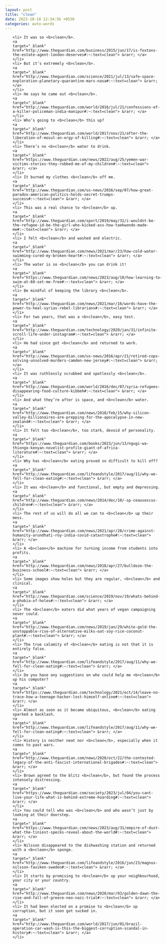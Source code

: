 ```yaml
---
layout: post
title: "clean"
date: 2023-10-10 12:34:56 +0530
categories: auto-words
---
```

<ol>

    <li> It was so <b>clean</b>.
    <a 
    target="_blank" 
    href="http://www.theguardian.com/business/2015/jun/17/is-foxtons-the-estate-agent-london-deserves#:~:text=clean"> &rarr; </a>
    </li>
    <li> But it’s extremely <b>clean</b>.
    <a 
    target="_blank" 
    href="http://www.theguardian.com/science/2021/jul/13/safe-space-exploration-planetary-quarantine-mars-nasa#:~:text=clean"> &rarr; </a>
    </li>
    <li> He says he came out <b>clean</b>.
    <a 
    target="_blank" 
    href="http://www.theguardian.com/world/2016/jul/21/confessions-of-a-killer-policeman-india-manipur#:~:text=clean"> &rarr; </a>
    </li>
    <li> Who’s going to <b>clean</b> this up?
    <a 
    target="_blank" 
    href="http://www.theguardian.com/world/2017/nov/21/after-the-liberation-of-mosul-an-orgy-of-killing#:~:text=clean"> &rarr; </a>
    </li>
    <li> There’s no <b>clean</b> water to drink.
    <a 
    target="_blank" 
    href="https://www.theguardian.com/news/2022/aug/25/yemen-war-victims-stories-they-robbed-me-of-my-children#:~:text=clean"> &rarr; </a>
    </li>
    <li> It burned my clothes <b>clean</b> off me.
    <a 
    target="_blank" 
    href="http://www.theguardian.com/us-news/2016/sep/07/how-great-paradox-american-politics-holds-secret-trumps-success#:~:text=clean"> &rarr; </a>
    </li>
    <li> This was a real chance to <b>clean</b> up.
    <a 
    target="_blank" 
    href="http://www.theguardian.com/sport/2019/may/31/i-wouldnt-be-the-refugee-id-be-the-girl-who-kicked-ass-how-taekwondo-made-me#:~:text=clean"> &rarr; </a>
    </li>
    <li> I felt <b>clean</b> and washed and electric.
    <a 
    target="_blank" 
    href="http://www.theguardian.com/news/2021/mar/23/how-cold-water-swimming-cured-my-broken-heart#:~:text=clean"> &rarr; </a>
    </li>
    <li> The water is so <b>clean</b> you can drink it!
    <a 
    target="_blank" 
    href="https://www.theguardian.com/news/2023/aug/10/how-learning-to-swim-at-60-set-me-free#:~:text=clean"> &rarr; </a>
    </li>
    <li> Be mindful of keeping the library <b>clean</b>.
    <a 
    target="_blank" 
    href="http://www.theguardian.com/news/2021/mar/16/words-have-the-power-to-heal-syrias-rebel-librarians#:~:text=clean"> &rarr; </a>
    </li>
    <li> For two years, that was a <b>clean</b>, easy test.
    <a 
    target="_blank" 
    href="http://www.theguardian.com/technology/2020/jan/31/infinite-scroll-life-under-instagram#:~:text=clean"> &rarr; </a>
    </li>
    <li> He had since got <b>clean</b> and returned to work.
    <a 
    target="_blank" 
    href="http://www.theguardian.com/us-news/2016/apr/21/retired-cops-solving-unsolved-murders-camden-new-jersey#:~:text=clean"> &rarr; </a>
    </li>
    <li> It was ruthlessly scrubbed and spotlessly <b>clean</b>.
    <a 
    target="_blank" 
    href="http://www.theguardian.com/world/2016/dec/07/syria-refugees-disappearing-food-culture-kibbeh#:~:text=clean"> &rarr; </a>
    </li>
    <li> And what they’re after is space, and <b>clean</b> water.
    <a 
    target="_blank" 
    href="http://www.theguardian.com/news/2018/feb/15/why-silicon-valley-billionaires-are-prepping-for-the-apocalypse-in-new-zealand#:~:text=clean"> &rarr; </a>
    </li>
    <li> It felt too <b>clean</b>, too stark, devoid of personality.
    <a 
    target="_blank" 
    href="https://www.theguardian.com/books/2023/jun/13/ngugi-wa-thiongo-kenyan-novelist-profile-giant-of-africa-literature#:~:text=clean"> &rarr; </a>
    </li>
    <li> Why has <b>clean</b> eating proved so difficult to kill off?
    <a 
    target="_blank" 
    href="http://www.theguardian.com/lifeandstyle/2017/aug/11/why-we-fell-for-clean-eating#:~:text=clean"> &rarr; </a>
    </li>
    <li> It was <b>clean</b> and functional, but empty and depressing.
    <a 
    target="_blank" 
    href="http://www.theguardian.com/news/2014/dec/10/-sp-ceausescus-children#:~:text=clean"> &rarr; </a>
    </li>
    <li> The rest of us will do all we can to <b>clean</b> up their mess.
    <a 
    target="_blank" 
    href="http://www.theguardian.com/news/2021/apr/28/crime-against-humanity-arundhati-roy-india-covid-catastrophe#:~:text=clean"> &rarr; </a>
    </li>
    <li> A <b>clean</b> machine for turning income from students into profits.
    <a 
    target="_blank" 
    href="http://www.theguardian.com/news/2018/apr/27/bulldoze-the-business-school#:~:text=clean"> &rarr; </a>
    </li>
    <li> Some images show holes but they are regular, <b>clean</b> and clinical.
    <a 
    target="_blank" 
    href="http://www.theguardian.com/science/2019/nov/19/whats-behind-a-phobia-of-holes#:~:text=clean"> &rarr; </a>
    </li>
    <li> The <b>clean</b> eaters did what years of vegan campaigning never could.
    <a 
    target="_blank" 
    href="http://www.theguardian.com/news/2019/jan/29/white-gold-the-unstoppable-rise-of-alternative-milks-oat-soy-rice-coconut-plant#:~:text=clean"> &rarr; </a>
    </li>
    <li> The true calamity of <b>clean</b> eating is not that it is entirely false.
    <a 
    target="_blank" 
    href="http://www.theguardian.com/lifeandstyle/2017/aug/11/why-we-fell-for-clean-eating#:~:text=clean"> &rarr; </a>
    </li>
    <li> Do you have any suggestions on who could help me <b>clean</b> up his computer?
    <a 
    target="_blank" 
    href="https://www.theguardian.com/technology/2021/oct/14/leave-no-trace-how-a-teenage-hacker-lost-himself-online#:~:text=clean"> &rarr; </a>
    </li>
    <li> Almost as soon as it became ubiquitous, <b>clean</b> eating sparked a backlash.
    <a 
    target="_blank" 
    href="http://www.theguardian.com/lifeandstyle/2017/aug/11/why-we-fell-for-clean-eating#:~:text=clean"> &rarr; </a>
    </li>
    <li> History is neither neat nor <b>clean</b>, especially when it comes to past wars.
    <a 
    target="_blank" 
    href="http://www.theguardian.com/news/2020/oct/22/the-contested-legacy-of-the-anti-fascist-international-brigades#:~:text=clean"> &rarr; </a>
    </li>
    <li> Brown agreed to the blitz <b>clean</b>, but found the process intensely distressing.
    <a 
    target="_blank" 
    href="https://www.theguardian.com/society/2023/jul/04/you-cant-live-your-life-what-is-behind-extreme-hoarding#:~:text=clean"> &rarr; </a>
    </li>
    <li> You could tell who was <b>clean</b> and who wasn’t just by looking at their doorstep.
    <a 
    target="_blank" 
    href="https://www.theguardian.com/news/2023/aug/31/empire-of-dust-what-the-tiniest-specks-reveal-about-the-world#:~:text=clean"> &rarr; </a>
    </li>
    <li> Nilsson disappeared to the dishwashing station and returned with a <b>clean</b> sponge.
    <a 
    target="_blank" 
    href="http://www.theguardian.com/lifeandstyle/2016/jun/23/magnus-nilsson-faviken-sweden#:~:text=clean"> &rarr; </a>
    </li>
    <li> It starts by promising to <b>clean</b> up your neighbourhood, your city or your country.
    <a 
    target="_blank" 
    href="http://www.theguardian.com/news/2020/mar/03/golden-dawn-the-rise-and-fall-of-greece-neo-nazi-trial#:~:text=clean"> &rarr; </a>
    </li>
    <li> It had been elected on a promise to <b>clean</b> up corruption, but it soon got sucked in.
    <a 
    target="_blank" 
    href="http://www.theguardian.com/world/2017/jun/01/brazil-operation-car-wash-is-this-the-biggest-corruption-scandal-in-history#:~:text=clean"> &rarr; </a>
    </li>
